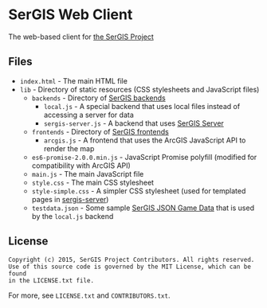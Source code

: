 # SerGIS Web Client

The web-based client for [the SerGIS Project](http://sergisproject.github.io/)

## Files

 - `index.html` - The main HTML file
 - `lib` - Directory of static resources (CSS stylesheets and JavaScript files)
   - `backends` - Directory of [SerGIS backends](http://sergisproject.github.io/docs/client.html#backends)
     - `local.js` - A special backend that uses local files instead of accessing a server for data
     - `sergis-server.js` - A backend that uses [SerGIS Server](https://github.com/sergisproject/sergis-server)
   - `frontends` - Directory of [SerGIS frontends](http://sergisproject.github.io/docs/client.html#frontends)
     - `arcgis.js` - A frontend that uses the ArcGIS JavaScript API to render the map
   - `es6-promise-2.0.0.min.js` - JavaScript Promise polyfill (modified for compatibility with ArcGIS API)
   - `main.js` - The main JavaScript file
   - `style.css` - The main CSS stylesheet
   - `style-simple.css` - A simpler CSS stylesheet (used for templated pages in [sergis-server](https://github.com/sergisproject/sergis-server))
   - `testdata.json` - Some sample [SerGIS JSON Game Data](http://sergisproject.github.io/docs/json.html) that is used by the `local.js` backend

## License

    Copyright (c) 2015, SerGIS Project Contributors. All rights reserved.
    Use of this source code is governed by the MIT License, which can be found
    in the LICENSE.txt file.

For more, see `LICENSE.txt` and `CONTRIBUTORS.txt`.
